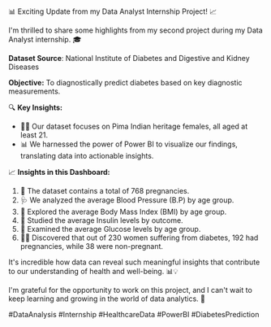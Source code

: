 

📊 Exciting Update from my Data Analyst Internship Project! 📈

I'm thrilled to share some highlights from my second project during my Data Analyst internship. 🎓

**Dataset Source**: National Institute of Diabetes and Digestive and Kidney Diseases

**Objective:** To diagnostically predict diabetes based on key diagnostic measurements.

🔍 **Key Insights:**
- 🙋‍♀️ Our dataset focuses on Pima Indian heritage females, all aged at least 21.
- 📊 We harnessed the power of Power BI to visualize our findings, translating data into actionable insights.

📈 **Insights in this Dashboard:**
1. 🤰 The dataset contains a total of 768 pregnancies.
2. 🩺 We analyzed the average Blood Pressure (B.P) by age group.
3. 🧴 Explored the average Body Mass Index (BMI) by age group.
4. 💉 Studied the average Insulin levels by outcome.
5. 🍬 Examined the average Glucose levels by age group.
6. 👩‍⚕️ Discovered that out of 230 women suffering from diabetes, 192 had pregnancies, while 38 were non-pregnant.

It's incredible how data can reveal such meaningful insights that contribute to our understanding of health and well-being. 📊💡

I'm grateful for the opportunity to work on this project, and I can't wait to keep learning and growing in the world of data analytics. 🚀

#DataAnalysis #Internship #HealthcareData #PowerBI #DiabetesPrediction